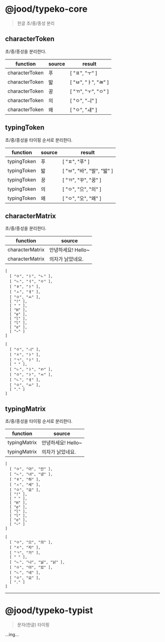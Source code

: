 # @jood/typeko-core

> 한글 초/중/종성 분리

## characterToken

초/중/종성을 분리한다.

| function       | source | result               |
| -------------- | ------ | -------------------- |
| characterToken | 푸     | [ "ㅍ", "ㅜ" ]       |
| characterToken | 밟     | [ "ㅂ", "ㅏ", "ㄼ" ] |
| characterToken | 꿍     | [ "ㄲ", "ㅜ", "ㅇ" ] |
| characterToken | 의     | [ "ㅇ", "ㅢ" ]       |
| characterToken | 왜     | [ "ㅇ", "ㅙ" ]       |

## typingToken

초/중/종성을 타이핑 순서로 분리한다.

| function    | source | result                     |
| ----------- | ------ | -------------------------- |
| typingToken | 푸     | [ "ㅍ", "푸" ]             |
| typingToken | 밟     | [ "ㅂ", "바", "발", "밟" ] |
| typingToken | 꿍     | [ "ㄲ", "꾸", "꿍" ]       |
| typingToken | 의     | [ "ㅇ", "으", "의" ]       |
| typingToken | 왜     | [ "ㅇ", "오", "왜" ]       |

## characterMatrix

초/중/종성을 분리한다.

| function        | source             |
| --------------- | ------------------ |
| characterMatrix | 안녕하세요! Hello~ |
| characterMatrix | 의자가 낡았네요.   |

```
[
  [ "ㅇ", "ㅏ", "ㄴ" ],
  [ "ㄴ", "ㅕ", "ㅇ" ],
  [ "ㅎ", "ㅏ" ],
  [ "ㅅ", "ㅔ" ],
  [ "ㅇ", "ㅛ" ],
  [ "!" ],
  [ " " ],
  [ "H" ],
  [ "e" ],
  [ "l" ],
  [ "l" ],
  [ "o" ],
  [ "~" ]
]
```

```
[
  [ "ㅇ", "ㅢ" ],
  [ "ㅈ", "ㅏ" ],
  [ "ㄱ", "ㅏ" ],
  [ " " ],
  [ "ㄴ", "ㅏ", "ㄺ" ],
  [ "ㅇ", "ㅏ", "ㅆ" ],
  [ "ㄴ", "ㅔ" ],
  [ "ㅇ", "ㅛ" ],
  [ "." ]
]
```

## typingMatrix

초/중/종성을 타이핑 순서로 분리한다.

| function     | source             |
| ------------ | ------------------ |
| typingMatrix | 안녕하세요! Hello~ |
| typingMatrix | 의자가 낡았네요.   |

```
[
  [ "ㅇ", "아", "안" ],
  [ "ㄴ", "녀", "녕" ],
  [ "ㅎ", "하" ],
  [ "ㅅ", "세" ],
  [ "ㅇ", "요" ],
  [ "!" ],
  [ " " ],
  [ "H" ],
  [ "e" ],
  [ "l" ],
  [ "l" ],
  [ "o" ],
  [ "~" ]
]
```

```
[
  [ "ㅇ", "으", "의" ],
  [ "ㅈ", "자" ],
  [ "ㄱ", "가" ],
  [ " " ],
  [ "ㄴ", "나", "날", "낡" ],
  [ "ㅇ", "아", "았" ],
  [ "ㄴ", "네" ],
  [ "ㅇ", "요" ],
  [ "." ]
]
```

---

# @jood/typeko-typist

> 문자(한글) 타이핑

...ing...
